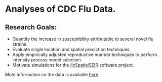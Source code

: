Analyses of CDC Flu Data.
==========================

Research Goals: 
----------------

* Quantify the increase in susceptibility attributable to several novel flu strains.
* Evaluate single location and spatial prediction techniques.  
* Apply empirically adjusted reproductive number techniques to perform intensity process model selection. 
* Motivate simulations for the [libSpatialSEIR](http://grantbrown.github.io/libSpatialSEIR) software project.

    
Mote information on the data is available [here](http://www.cdc.gov/flu/weekly/fluactivitysurv.htm)
